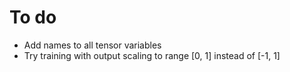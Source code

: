 # To do

  * Add names to all tensor variables
  * Try training with output scaling to range [0, 1] instead of [-1, 1]
